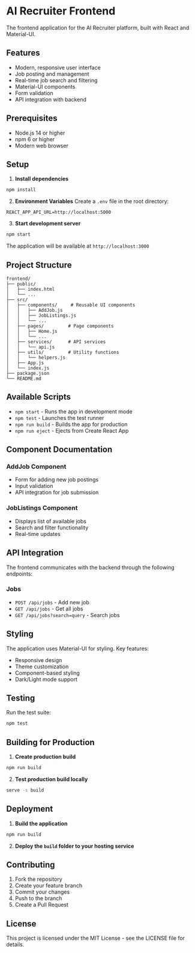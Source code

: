 # AI Recruiter Frontend

The frontend application for the AI Recruiter platform, built with React and Material-UI.

## Features

- Modern, responsive user interface
- Job posting and management
- Real-time job search and filtering
- Material-UI components
- Form validation
- API integration with backend

## Prerequisites

- Node.js 14 or higher
- npm 6 or higher
- Modern web browser

## Setup

1. **Install dependencies**
```bash
npm install
```

2. **Environment Variables**
Create a `.env` file in the root directory:
```env
REACT_APP_API_URL=http://localhost:5000
```

3. **Start development server**
```bash
npm start
```
The application will be available at `http://localhost:3000`

## Project Structure

```
frontend/
├── public/
│   ├── index.html
│   └── ...
├── src/
│   ├── components/     # Reusable UI components
│   │   ├── AddJob.js
│   │   ├── JobListings.js
│   │   └── ...
│   ├── pages/         # Page components
│   │   ├── Home.js
│   │   └── ...
│   ├── services/      # API services
│   │   └── api.js
│   ├── utils/         # Utility functions
│   │   └── helpers.js
│   ├── App.js
│   └── index.js
├── package.json
└── README.md
```

## Available Scripts

- `npm start` - Runs the app in development mode
- `npm test` - Launches the test runner
- `npm run build` - Builds the app for production
- `npm run eject` - Ejects from Create React App

## Component Documentation

### AddJob Component
- Form for adding new job postings
- Input validation
- API integration for job submission

### JobListings Component
- Displays list of available jobs
- Search and filter functionality
- Real-time updates

## API Integration

The frontend communicates with the backend through the following endpoints:

### Jobs
- `POST /api/jobs` - Add new job
- `GET /api/jobs` - Get all jobs
- `GET /api/jobs?search=query` - Search jobs

## Styling

The application uses Material-UI for styling. Key features:
- Responsive design
- Theme customization
- Component-based styling
- Dark/Light mode support

## Testing

Run the test suite:
```bash
npm test
```

## Building for Production

1. **Create production build**
```bash
npm run build
```

2. **Test production build locally**
```bash
serve -s build
```

## Deployment

1. **Build the application**
```bash
npm run build
```

2. **Deploy the `build` folder to your hosting service**

## Contributing

1. Fork the repository
2. Create your feature branch
3. Commit your changes
4. Push to the branch
5. Create a Pull Request

## License

This project is licensed under the MIT License - see the LICENSE file for details.
